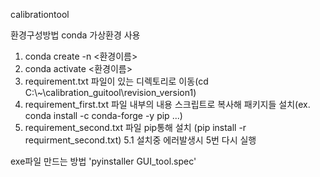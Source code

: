 calibrationtool

환경구성방법
conda 가상환경 사용
1. conda create -n <환경이름>
2. conda activate <환경이름>
3. requirement.txt 파일이 있는 디렉토리로 이동(cd C:\\~\\calibration_guitool\\revision_version1)
4. requirement_first.txt 파일 내부의 내용 스크립트로 복사해 패키지들 설치(ex. conda install -c conda-forge -y pip ...)
5. requirement_second.txt 파일 pip통해 설치 (pip install -r requirment_second.txt)
5.1 설치중 에러발생시 5번 다시 실행
   
exe파일 만드는 방법
'pyinstaller GUI_tool.spec'
